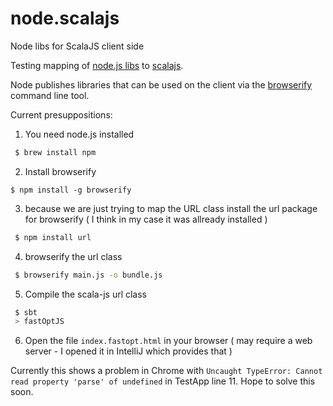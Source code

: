 node.scalajs
============

Node libs for ScalaJS client side

Testing mapping of [node.js libs](http://www.nodebeginner.org/) to [scalajs](http://scala-js.org).

Node publishes libraries that can be used on the client via the [browserify](http://browserify.org/)
command line tool.

Current presuppositions:

 1. You need node.js installed

  ```bash
   $ brew install npm
  ```

 2. Install browserify

   ```
   $ npm install -g browserify 
   ```

 3. because we are just trying to map the URL class install the url package for browserify
   ( I think in my case it was allready installed )

  ```bash
   $ npm install url 
  ```
 
 4. browserify the url class

  ```bash
   $ browserify main.js -o bundle.js
  ```

 5. Compile the scala-js url class

  ```bash
   $ sbt
   > fastOptJS
  ```

6. Open the file `index.fastopt.html` in your browser 
  ( may require a web server - I opened it in IntelliJ which provides that )


Currently this shows a problem in Chrome with `Uncaught TypeError: Cannot read property 'parse' of undefined` in TestApp line 11. Hope to solve this soon.

